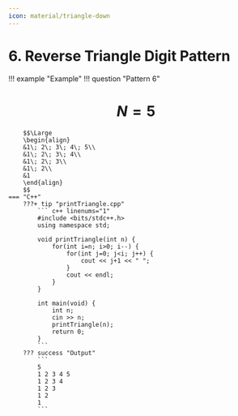 ```yaml
---
icon: material/triangle-down
---
```


# 6. Reverse Triangle Digit Pattern

!!! example "Example"
    !!! question "Pattern 6"
        <h1 align="center">$N = 5$</h1>
        
        $$\Large
        \begin{align}
        &1\; 2\; 3\; 4\; 5\\
        &1\; 2\; 3\; 4\\
        &1\; 2\; 3\\
        &1\; 2\\
        &1
        \end{align}
        $$
    === "C++"
        ???+ tip "printTriangle.cpp"
            ``` c++ linenums="1"
            #include <bits/stdc++.h>
            using namespace std;

            void printTriangle(int n) {
                for(int i=n; i>0; i--) {
                    for(int j=0; j<i; j++) {
                        cout << j+1 << " ";
                    }
                    cout << endl;
                }
            }

            int main(void) {
                int n;
                cin >> n;
                printTriangle(n);
                return 0;
            }
            ```
        ??? success "Output"
            ```
            5
            1 2 3 4 5
            1 2 3 4
            1 2 3 
            1 2  
            1
            ```